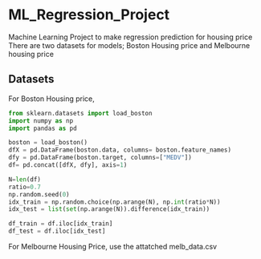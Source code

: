 # ML_Regression_Project
Machine Learning Project to make regression prediction for housing price <br>
There are two datasets for models; Boston Housing price and Melbourne housing price

## Datasets
For Boston Housing price, 
```python
from sklearn.datasets import load_boston
import numpy as np
import pandas as pd

boston = load_boston()
dfX = pd.DataFrame(boston.data, columns= boston.feature_names)
dfy = pd.DataFrame(boston.target, columns=["MEDV"])
df= pd.concat([dfX, dfy], axis=1)

N=len(df)
ratio=0.7
np.random.seed(0)
idx_train = np.random.choice(np.arange(N), np.int(ratio*N))
idx_test = list(set(np.arange(N)).difference(idx_train))

df_train = df.iloc[idx_train]
df_test = df.iloc[idx_test]
```

For Melbourne Housing Price, 
use the attatched melb_data.csv
